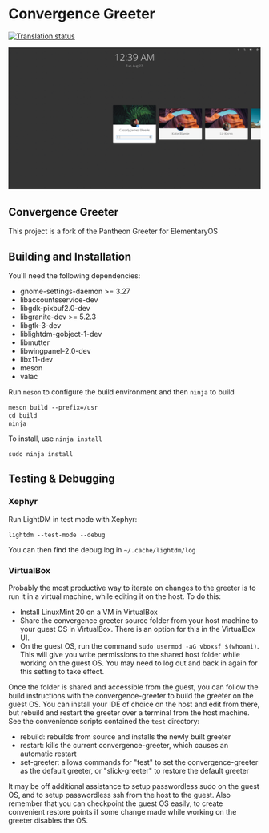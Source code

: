 # Convergence Greeter

[![Translation status](https://l10n.elementary.io/widgets/desktop/-/greeter/svg-badge.svg)](https://l10n.elementary.io/engage/desktop/?utm_source=widget)

![Screenshot](data/screenshot.png?raw=true)

## Convergence Greeter
This project is a fork of the Pantheon Greeter for ElementaryOS

## Building and Installation

You'll need the following dependencies:

* gnome-settings-daemon >= 3.27
* libaccountsservice-dev
* libgdk-pixbuf2.0-dev
* libgranite-dev >= 5.2.3
* libgtk-3-dev
* liblightdm-gobject-1-dev
* libmutter
* libwingpanel-2.0-dev
* libx11-dev
* meson
* valac

Run `meson` to configure the build environment and then `ninja` to build

    meson build --prefix=/usr
    cd build
    ninja

To install, use `ninja install`

    sudo ninja install

## Testing & Debugging

### Xephyr

Run LightDM in test mode with Xephyr:

    lightdm --test-mode --debug

You can then find the debug log in `~/.cache/lightdm/log`

### VirtualBox

Probably the most productive way to iterate on changes to the greeter is to run it in a virtual machine, while editing it on the host.  To do this:

- Install LinuxMint 20 on a VM in VirtualBox
- Share the convergence greeter source folder from your host machine to your guest OS in VirtualBox.  There is an option for this in the VirtualBox UI.
- On the guest OS, run the command `sudo usermod -aG vboxsf $(whoami)`.  This will give you write permissions to the shared host folder while working on the guest OS.  You may need to log out and back in again for this setting to take effect.

Once the folder is shared and accessible from the guest, you can follow the build instructions with the convergence-greeter to build the greeter on the guest OS.  You can install your IDE of choice on the host and edit from there, but rebuild and restart the greeter over a terminal from the host machine.  See the convenience scripts contained the `test` directory:

- rebuild: rebuilds from source and installs the newly built greeter
- restart: kills the current convergence-greeter, which causes an automatic restart
- set-greeter: allows commands for "test" to set the convergence-greeter as the default greeter, or "slick-greeter" to restore the default greeter

It may be off additional assistance to setup passwordless sudo on the guest OS, and to setup passwordless ssh from the host to the guest.  Also remember that you can checkpoint the guest OS easily, to create convenient restore points if some change made while working on the greeter disables the OS.


